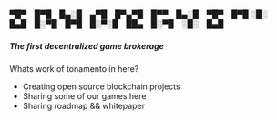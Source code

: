 <h5>
▀█▀ █▀█ █▄░█ ▄▀█ █▀▄▀█ █▀▀ █▄░█ ▀█▀ █▀█
░█░ █▄█ █░▀█ █▀█ █░▀░█ ██▄ █░▀█ ░█░ █▄█
<h5>

<h5>The first decentralized game brokerage</h5>

<p>Whats work of tonamento in here?</p>
<ul>
  <li>Creating open source blockchain projects</li>
  <li>Sharing some of our games here</li>
  <li>Sharing roadmap && whitepaper</li>
</ul>
